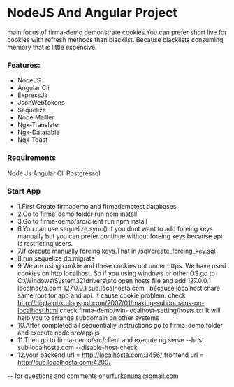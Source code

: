 # NodeJS And Angular Project

main focus of firma-demo demonstrate cookies.You can prefer short live for cookies with refresh methods than blacklist. Because blacklists
consuming memory that is little expensive.

### Features: ###

- NodeJS 
- Angular Cli
- ExpressJs
- JsonWebTokens
- Sequelize
- Node Mailler
- Ngx-Translater
- Ngx-Datatable
- Ngx-Toast

### Requirements ###
Node Js
Angular Cli
Postgressql


### Start App ###

* 1.First Create firmademo and firmademotest databases
* 2.Go to firma-demo folder run npm install
* 3.Go to firma-demo/src/client run npm install
* 6.You can use sequelize.sync() if you dont want to add foreing keys manually but you can prefer continue without foreing keys 
  because api is restricting users.
* 7.if execute manually foreing keys.That in /sql/create_foreing_key.sql
* 8.run sequelize db:migrate
* 9.We are using cookie and these cookies not under https. We have used cookies on http localhost. So if you using windows or other OS 
  go to  C:\Windows\System32\drivers\etc open hosts file and add 127.0.0.1 localhosta.com  127.0.0.1 sub.localhosta.com .
  because localhost share same root for app and api. It cause cookie problem.
  check http://digitalpbk.blogspot.com/2007/01/making-subdomains-on-localhost.html 
  check firma-demo/win-localhost-setting/hosts.txt
  It will help you to arrange subdomain on other systems
* 10.After completed all sequentially instructions go to firma-demo folder and execute node src/app.js
* 11.Then go to firma-demo/src/client and execute ng serve --host sub.localhosta.com --disable-host-check
* 12.your backend url = http://localhosta.com:3456/ frontend url = http://sub.localhosta.com:4200/

-- for questions and comments onurfurkanunal@gmail.com
  